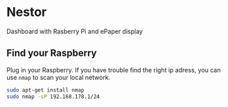 # Nestor
Dashboard with Rasberry Pi and ePaper display

## Find your Raspberry
Plug in your Raspberry. If you have trouble find the right ip adress, you can use `nmap` to scan your local network.

```bash
sudo apt-get install nmap
sudo nmap -sP 192.168.178.1/24
```
